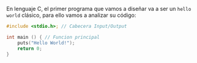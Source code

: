 En lenguaje C, el primer programa que vamos a diseñar va a ser un ``hello world`` clásico, para ello vamos a analizar su código:

```c 
#include <stdio.h>; // Cabecera Input/Output

int main () { // Funcion principal
	puts("Hello World!");
	return 0;
}
```
